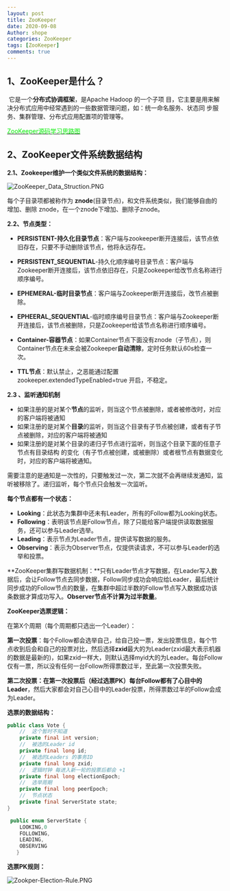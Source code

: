 ```yaml
---
layout: post
title: ZooKeeper
date: 2020-09-08
Author: shope
categories: ZooKeeper
tags: [ZooKeeper]
comments: true
---
```

## 1、ZooKeeper是什么？

​		它是一个**分布式协调框架**，是Apache Hadoop 的一个子项 目，它主要是用来解决分布式应用中经常遇到的一些数据管理问题，如：统一命名服务、状态同 步服务、集群管理、分布式应用配置项的管理等。

<a href="https://www.processon.com/diagraming/5fbe79107d9c08478997a0e2 "><font color="gree">ZooKeeper源码学习思路图</font></a>

## 2、ZooKeeper文件系统数据结构

**2.1、Zookeeper维护一个类似文件系统的数据结构：**

![ZooKeeper_Data_Struction.PNG](https://i.loli.net/2020/12/15/RWLyS2qiT9zZmxM.png)

每个子目录项都被称作为 **znode**(目录节点)，和文件系统类似，我们能够自由的增加、删除 znode，在一个znode下增加、删除子znode。

**2.2、节点类型：**

- **PERSISTENT­-持久化目录节点**：客户端与zookeeper断开连接后，该节点依旧存在，只要不手动删除该节点，他将永远存在。

- **PERSISTENT_SEQUENTIAL**-持久化顺序编号目录节点：客户端与Zookeeper断开连接后，该节点依旧存在，只是Zookeeper给改节点名称进行顺序编号。

- **EPHEMERAL-临时目录节点**：客户端与Zookeeper断开连接后，改节点被删除。

- **EPHEERAL_SEQUENTIAL**-临时顺序编号目录节点：客户端与Zookeeper断开连接后，该节点被删除，只是Zookeeper给该节点名称进行顺序编号。

- **Container-容器节点**：如果Container节点下面没有znode（子节点），则Container节点在未来会被Zookeeper**自动清除**，定时任务默认60s检查一次。

- **TTL节点**：默认禁止，之恶能通过配置zookeeper.extendedTypeEnabled=true 开启，不稳定。

  

**2.3 、监听通知机制**

- 如果注册的是对某个**节点**的监听，则当这个节点被删除，或者被修改时，对应的客户端将被通知
-  如果注册的是对某个**目录**的监听，则当这个目录有子节点被创建，或者有子节点被删除，对应的客户端将被通知
- 如果注册的是对某个目录的递归子节点进行监听，则当这个目录下面的任意子节点有目录结构 的变化（有子节点被创建，或被删除）或者根节点有数据变化时，对应的客户端将被通知。

需要注意的是通知是一次性的，只要触发过一次，第二次就不会再继续发通知，监听被移除了。递归监听，每个节点只会触发一次监听。

**每个节点都有一个状态：**

- **Looking**：此状态为集群中还未有Leader，所有的Follow都为Looking状态。
- **Following**：表明该节点是Follow节点，除了只能给客户端提供读取数据服务，还可以参与Leader选举。
- **Leading**：表示节点为Leader节点，提供读写数据的服务。
- **Observing**：表示为Observer节点，仅提供读请求，不可以参与Leader的选举和投票。



**ZooKeeper集群写数据机制：**只有Leader节点才写数据，在Leader写入数据后，会让Follow节点去同步数据，Follow同步成功会响应给Leader，最后统计同步成功的Follow节点的数量，在集群中超过半数的Follow节点写入数据成功该条数据才算成功写入。**Observer节点不计算为过半数量**。

**ZooKeeper选票逻辑：**

在第X个周期（每个周期都只选出一个Leader）：

**第一次投票**：每个Follow都会选举自己，给自己投一票，发出投票信息，每个节点收到后会和自己的投票对比，然后选择**zxid**最大的为Leader(zxid最大表示机器的数据是最新的)，如果zxid一样大，则默认选择myid大的为Leader。每台Follow仅有一票，所以没有任何一台Follow所得票数过半，至此第一次投票失败。

**第二次投票：**在第一次投票后（经过选票PK）每台Follow都有了**心目中的Leader**，然后大家都会对自己心目中的Leader投票，所得票数过半的Follow会成为Leader。

**选票的数据结构：**

```java
public class Vote {
    //	这个暂时不知道
    private final int version;
	//	被选的Leader id
    private final long id;
    //	被选的Leaders 的事务ID
    private final long zxid;
	//	逻辑时钟 每进入新一轮的投票后都会 +1
    private final long electionEpoch;
	//	选举周期
    private final long peerEpoch;
	//	节点状态
    private final ServerState state;
}

 public enum ServerState {
    LOOKING,0
    FOLLOWING,
    LEADING,
    OBSERVING
   }
```

**选票PK规则：**

![Zookper-Election-Rule.PNG](https://i.loli.net/2020/12/15/R4BNFrujqh8cv2e.png)

